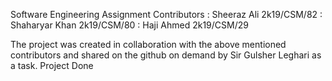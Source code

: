 Software Engineering Assignment
Contributors : Sheeraz Ali 2k19/CSM/82
             : Shaharyar Khan 2k19/CSM/80
             : Haji Ahmed     2k19/CSM/29
             
The project was created in collaboration with the above mentioned contributors and shared on the github on demand by Sir Gulsher Leghari as a task. 
Project Done
